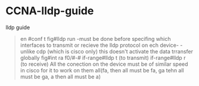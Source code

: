 # CCNA-lldp-guide
lldp guide
>en
#conf t
fig#lldp run
-must be done before specifing which interfaces to transmit or recieve the lldp protocol on ech device-
-unlike cdp (which is cisco only) this doesn't activate the data trransfer globally
fig#int ra f0/#-#
if-range#lldp t (to transmit)
if-range#lldp r (to receive)
All the conection on the device must be of similar speed in cisco for it to work on them all(fa, then all must be fa, ga tehn all must be ga, a then all must be a)
